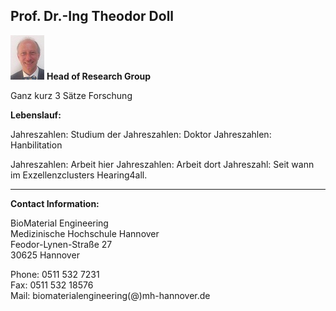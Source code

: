 ## Prof. Dr.-Ing Theodor Doll
![Image Theo Doll](Theo.jpg) **Head of Research Group** 

 Ganz kurz 3 Sätze Forschung

**Lebenslauf:** 

Jahreszahlen: Studium der
Jahreszahlen: Doktor
Jahreszahlen: Hanbilitation

Jahreszahlen: Arbeit hier
Jahreszahlen: Arbeit dort
Jahreszahl: Seit wann im Exzellenzclusters Hearing4all.

***

**Contact Information:**

BioMaterial Engineering    
Medizinische Hochschule Hannover    
Feodor-Lynen-Straße 27    
30625 Hannover

Phone: 0511 532 7231   
Fax: 0511 532 18576   
Mail: biomaterialengineering(@)mh-hannover.de